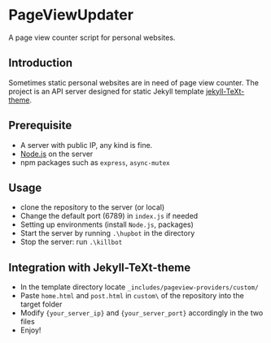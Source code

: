 # PageViewUpdater
A page view counter script for personal websites.

## Introduction
Sometimes static personal websites are in need of page view counter. The project is an API server designed for static Jekyll template [jekyll-TeXt-theme](https://github.com/kitian616/jekyll-TeXt-theme/tree/9e6bc41f19a6cb0f6a27ab68f4f5dfe4e954b13e).

## Prerequisite
- A server with public IP, any kind is fine.
- [Node.js](https://nodejs.org/en/) on the server
- npm packages such as `express`, `async-mutex`

## Usage
- clone the repository to the server (or local)
- Change the default port (6789) in `index.js` if needed
- Setting up environments (install `Node.js`, packages)
- Start the server by running `.\hupbot` in the directory
- Stop the server: run `.\killbot`

## Integration with Jekyll-TeXt-theme
- In the template directory locate `_includes/pageview-providers/custom/`
- Paste `home.html` and `post.html` in `custom\` of the repository into the target folder
- Modify `{your_server_ip}` and `{your_server_port}` accordingly in the two files
- Enjoy!
